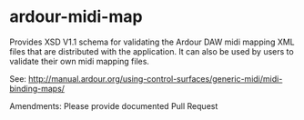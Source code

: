 # ardour-midi-map

Provides XSD V1.1 schema for validating the Ardour DAW midi mapping XML files that are 
distributed with the application.  It can also be used by users to validate their 
own midi mapping files.

See: http://manual.ardour.org/using-control-surfaces/generic-midi/midi-binding-maps/
      
Amendments: Please provide documented Pull Request
